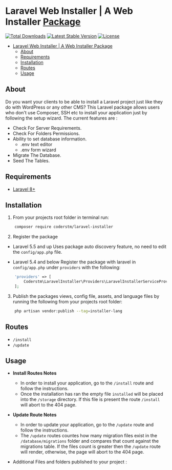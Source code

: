# Laravel Web Installer | A Web Installer [Package](https://packagist.org/packages/coderstm/laravel-installer)

[![Total Downloads](https://poser.pugx.org/coderstm/laravel-installer/d/total.svg)](https://packagist.org/packages/coderstm/laravel-installer)
[![Latest Stable Version](https://poser.pugx.org/coderstm/laravel-installer/v/stable.svg)](https://packagist.org/packages/coderstm/laravel-installer)
[![License](https://poser.pugx.org/coderstm/laravel-installer/license.svg)](https://packagist.org/packages/coderstm/laravel-installer)

- [Laravel Web Installer | A Web Installer Package](#laravel-web-installer--a-web-installer-package)
	- [About](#about)
	- [Requirements](#requirements)
	- [Installation](#installation)
	- [Routes](#routes)
	- [Usage](#usage)

## About

Do you want your clients to be able to install a Laravel project just like they do with WordPress or any other CMS?
This Laravel package allows users who don't use Composer, SSH etc to install your application just by following the setup wizard.
The current features are :

- Check For Server Requirements.
- Check For Folders Permissions.
- Ability to set database information.
	- .env text editor
	- .env form wizard
- Migrate The Database.
- Seed The Tables.

## Requirements

* [Laravel 8+](https://laravel.com/docs/installation)

## Installation

1. From your projects root folder in terminal run:

```bash
    composer require coderstm/laravel-installer
```

2. Register the package

* Laravel 5.5 and up
Uses package auto discovery feature, no need to edit the `config/app.php` file.

* Laravel 5.4 and below
Register the package with laravel in `config/app.php` under `providers` with the following:

```php
	'providers' => [
	    Coderstm\LaravelInstaller\Providers\LaravelInstallerServiceProvider::class,
	];
```

3. Publish the packages views, config file, assets, and language files by running the following from your projects root folder:

```bash
    php artisan vendor:publish --tag=installer-lang
```

## Routes

* `/install`
* `/update`

## Usage

* **Install Routes Notes**
	* In order to install your application, go to the `/install` route and follow the instructions.
	* Once the installation has ran the empty file `installed` will be placed into the `/storage` directory. If this file is present the route `/install` will abort to the 404 page.

* **Update Route Notes**
	* In order to update your application, go to the `/update` route and follow the instructions.
	* The `/update` routes countes how many migration files exist in the `/database/migrations` folder and compares that count against the migrations table. If the files count is greater then the `/update` route will render, otherwise, the page will abort to the 404 page.

* Additional Files and folders published to your project :

